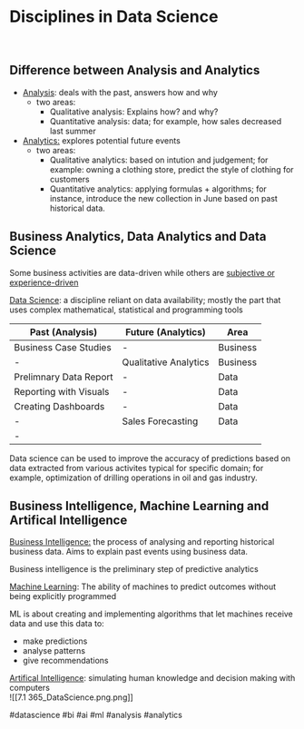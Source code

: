 # Disciplines in Data Science

<br>

## Difference between Analysis and Analytics
- <ins>Analysis</ins>: deals with the past, answers how and why
	- two areas:
		- Qualitative analysis: Explains how? and why?
		- Quantitative analysis: data; for example, how sales decreased last summer 
- <ins>Analytics:</ins> explores potential future events
	- two areas:
		- Qualitative analytics: based on intution and judgement; for example: owning a clothing store, predict the style of clothing for customers
		- Quantitative analytics: applying formulas + algorithms; for instance, introduce the new collection in June based on past historical data. 

## Business Analytics, Data Analytics and Data Science
Some business activities are data-driven while others are <ins>subjective or experience-driven</ins>

<ins>Data Science</ins>: a discipline reliant on data availability; mostly the part that uses complex mathematical, statistical and programming tools

Past (Analysis) | Future (Analytics) | Area
--- | --- | ---
Business Case Studies | -  | Business
- | Qualitative Analytics | Business
Prelimnary Data Report | - | Data
Reporting with Visuals | - | Data
Creating Dashboards | - | Data
- | Sales Forecasting  | Data
-  | 

Data science can be used to improve the accuracy of predictions based on data extracted from various activites typical for specific domain; for example, optimization of drilling operations in oil and gas industry.

## Business Intelligence, Machine Learning and Artifical Intelligence
<ins>Business Intelligence:</ins> the process of analysing and reporting historical business data. Aims to explain past events using business data.

Business intelligence is the preliminary step of predictive analytics

<ins>Machine Learning</ins>: The ability of machines to predict outcomes without being explicitly programmed

ML is about creating and implementing algorithms that let machines receive data and use this data to:
* make predictions
* analyse patterns
* give recommendations

<ins>Artifical Intelligence</ins>: simulating human knowledge and decision making with computers 
<br>
![[7.1 365_DataScience.png.png]]

#datascience #bi #ai #ml #analysis #analytics